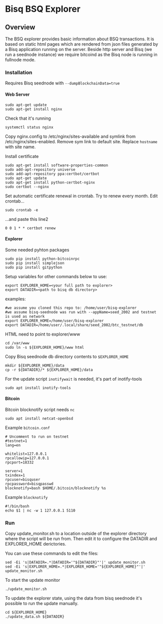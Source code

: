 # Bisq BSQ Explorer

## Overview
The BSQ explorer provides basic information about BSQ transactions.
It is based on static html pages which are rendered from json files generated by a Bisq application running on the
server. Beside  http server and Bisq (we run a seednode instance) we require bitcoind as the Bisq node is running in
fullnode mode.


### Installation
Requires Bisq seednode with `--dumpBlockchainData=true`

#### Web Server
```
sudo apt-get update
sudo apt-get install nginx
```

Check that it's running

```
systemctl status nginx
```
Copy nginx.config to /etc/nginx/sites-available and symlink from /etc/nginx/sites-enabled. Remove sym link to
default site. Replace `hostname` with site name.

Install certificate

```
sudo apt-get install software-properties-common
sudo add-apt-repository universe
sudo add-apt-repository ppa:certbot/certbot
sudo apt-get update
sudo apt-get install python-certbot-nginx
sudo certbot --nginx
```

Set automatic certificate renewal in crontab. Try to renew every month. Edit crontab...

```
sudo crontab -e
```
...and paste this line2
```
0 0 1 * * certbot renew
```

#### Explorer
Some needed pyhton packages
```
sudo pip install python-bitcoinrpc
sudo pip install simplejson
sudo pip install gitpython
```

Setup variables for other commands below to use:
```
export EXPLORER_HOME=<your full path to explorer>
export DATADIR=<path to bisq db directory>
```

examples:
```
#we assume you cloned this repo to: /home/user/bisq-explorer
#we assume bisq-seednode was run with --appName=seed_2002 and testnet is used as network
export EXPLORER_HOME=/home/user/bisq-explorer
export DATADIR=/home/user/.local/share/seed_2002/btc_testnet/db
```

HTML need to point to explorer/www
```
cd /var/www
sudo ln -s ${EXPLORER_HOME}/www html
```

Copy Bisq seednode db directory contents to `$EXPLORER_HOME`
```
mkdir ${EXPLORER_HOME}/data
cp -r ${DATADIR}/* ${EXPLORER_HOME}/data
```

For the update script `inotifywait` is needed, it's part of inotify-tools
```
sudo apt install inotify-tools
```

#### Bitcoin
Bitcoin blocknotify script needs `nc`
```
sudo apt install netcat-openbsd
```

Example `bitcoin.conf`
```
# Uncomment to run on testnet
#testnet=1
lang=en

whitelist=127.0.0.1
rpcallowip=127.0.0.1
rpcport=18332  

server=1
txindex=1
rpcuser=bisquser
rpcpassword=bisqpasswd
blocknotify=bash $HOME/.bitcoin/blocknotify %s
```
Example `blocknotify`

```
#!/bin/bash
echo $1 | nc -w 1 127.0.0.1 5110

```
### Run

Copy update_monitor.sh to a location outside of the explorer directory where the
script will be run from. Then edit it to configure the DATADIR and EXPLORER_HOME derictories.

You can use these commands to edit the files:
```
sed -Ei 's|DATADIR=.*|DATADIR='"${DATADIR}"'|' update_monitor.sh
sed -Ei 's|EXPLORER_HOME=.*|EXPLORER_HOME='"${EXPLORER_HOME}"'|' update_monitor.sh
```

To start the update monitor
```
./update_monitor.sh
```

To update the explorer state, using the data from bisq seednode it's possible
to run the update manually.
```
cd ${EXPLORER_HOME}
./update_data.sh ${DATADIR}
```
